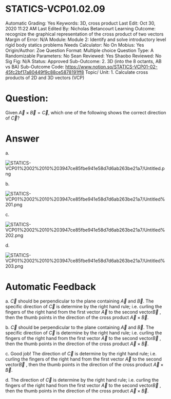 # STATICS-VCP01.02.09

Automatic Grading: Yes
Keywords: 3D, cross product
Last Edit: Oct 30, 2020 11:22 AM
Last Edited By: Nicholas Betancourt
Learning Outcome: recognize the graphical representation of the cross product of two vectors
Margin of Error: N/A
Module: Module 2: Identify and solve introductory level rigid body statics problems
Needs Calculator: No
On Mobius: Yes
Origin/Author: Zoe
Question Format: Multiple choice
Question Type: A
Randomizable Parameters: No
Sean Reviewed: Yes
Shaobo Reviewed: No
Sig Fig: N/A
Status: Approved
Sub-Outcome: 2. 3D (into the 8 octants, AB vs BA)
Sub-Outcome Code: https://www.notion.so/STATICS-VCP01-02-45fc2bf17a80449f9c88ce5878191ff8
Topic/ Unit: 1. Calculate cross products of 2D and 3D vectors (VCP)

# Question:

 Given $\overrightarrow{A}\times\overrightarrow{B}=\overrightarrow{C}$, which one of the following shows the correct direction of $\overrightarrow{C}$?

# Answer

a.

![STATICS-VCP01%2002%2010%203947ce85fbe941e58d7d6ab263be21a7/Untitled.png](STATICS-VCP01%2002%2010%203947ce85fbe941e58d7d6ab263be21a7/Untitled.png)

b.

![STATICS-VCP01%2002%2010%203947ce85fbe941e58d7d6ab263be21a7/Untitled%201.png](STATICS-VCP01%2002%2010%203947ce85fbe941e58d7d6ab263be21a7/Untitled%201.png)

c.

![STATICS-VCP01%2002%2010%203947ce85fbe941e58d7d6ab263be21a7/Untitled%202.png](STATICS-VCP01%2002%2010%203947ce85fbe941e58d7d6ab263be21a7/Untitled%202.png)

d.

![STATICS-VCP01%2002%2010%203947ce85fbe941e58d7d6ab263be21a7/Untitled%203.png](STATICS-VCP01%2002%2010%203947ce85fbe941e58d7d6ab263be21a7/Untitled%203.png)

# Automatic Feedback

a. $\overrightarrow{C}$ should be perpendicular to the plane containing $\overrightarrow{A}$ and $\overrightarrow{B}$. The specific direction of $\overrightarrow{C}$ is determine by the right hand rule; i.e. curling the fingers of the right hand from the first vector $\overrightarrow{A}$ to the second vector$\overrightarrow{B}$ , then the thumb points in the direction of the cross product $\overrightarrow{A}\times\overrightarrow{B}$.

b. $\overrightarrow{C}$ should be perpendicular to the plane containing $\overrightarrow{A}$ and $\overrightarrow{B}$. The specific direction of $\overrightarrow{C}$ is determine by the right hand rule; i.e. curling the fingers of the right hand from the first vector $\overrightarrow{A}$ to the second vector$\overrightarrow{B}$ , then the thumb points in the direction of the cross product $\overrightarrow{A}\times\overrightarrow{B}$.

c. Good job! The direction of $\overrightarrow{C}$ is determine by the right hand rule; i.e. curling the fingers of the right hand from the first vector $\overrightarrow{A}$ to the second vector$\overrightarrow{B}$ , then the thumb points in the direction of the cross product $\overrightarrow{A}\times\overrightarrow{B}$.

d. The direction of $\overrightarrow{C}$ is determine by the right hand rule; i.e. curling the fingers of the right hand from the first vector $\overrightarrow{A}$ to the second vector$\overrightarrow{B}$ , then the thumb points in the direction of the cross product $\overrightarrow{A}\times\overrightarrow{B}$.